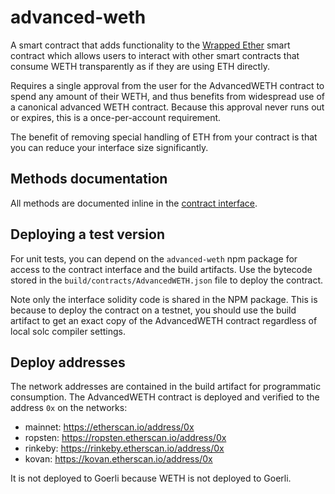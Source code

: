# advanced-weth

A smart contract that adds functionality to the
[Wrapped Ether](https://github.com/gnosis/canonical-weth) 
smart contract which allows users to interact with other smart
contracts that consume WETH transparently as if they are using ETH directly.

Requires a single approval from the user for the AdvancedWETH contract
to spend any amount of their WETH, and thus benefits from widespread use of a
canonical advanced WETH contract. Because this approval never runs out or expires,
this is a once-per-account requirement.

The benefit of removing special handling of ETH from your contract is that
you can reduce your interface size significantly.

## Methods documentation

All methods are documented inline in the 
[contract interface](contracts/interfaces/IAdvancedWETH.sol).

## Deploying a test version

For unit tests, you can depend on the `advanced-weth` npm package 
for access to the contract interface and the build artifacts.
Use the bytecode stored in the `build/contracts/AdvancedWETH.json`
file to deploy the contract.

Note only the interface solidity code is shared in the NPM package.
This is because to deploy the contract on a testnet, you should use
the build artifact to get an exact copy of the AdvancedWETH contract
regardless of local solc compiler settings. 

## Deploy addresses

The network addresses are contained in the build artifact for
programmatic consumption.
The AdvancedWETH contract is deployed and verified to the address 
`0x` on the networks:

- mainnet: https://etherscan.io/address/0x
- ropsten: https://ropsten.etherscan.io/address/0x
- rinkeby: https://rinkeby.etherscan.io/address/0x
- kovan: https://kovan.etherscan.io/address/0x

It is not deployed to Goerli because WETH is not deployed to Goerli.